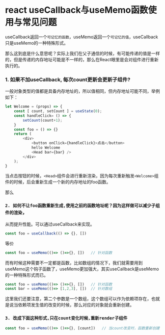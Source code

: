 # react useCallback与useMemo函数使用与常见问题

useCallback返回一个`可记忆的函数`，useMemo返回一个`可记忆的值`，useCallback只是useMemo的一种特殊形式。

那么这到底是什么意思呢？实际上我们在父子通信的时候，有可能传递的值是一样的，但是传递的内存地址可能是不一样的，那么在React眼里是会对组件进行重新执行的。

### 1. 如果不加useCallback, 每次count更新会更新子组件?

一般对象类型的值都是具备内存地址的，所以值相同，但内存地址可能不同，举例如下：

```js
let Welcome = (props) => {  
    const [ count, setCount ] = useState(0);
    const handleClick= () => {
        setCount(count+1);
    }
    const foo = () => {}
    return (
        <div>
            <button onClick={handleClick}>点击</button>
            hello Welcome
            <Head bar={bar} />
        </div>
    );
}
```

当点击按钮的时候，`<Head>`组件会进行重新渲染，因为每次重新触发`<Welcome>`组件的时候，后会重新生成一个新的内存地址的foo函数。


那么
### `2. 如何不让foo函数重新生成,使用之前的函数地址呢？因为这样做可以减少子组件的渲染`，
从而提升性能。可以通过useCallback来实现。

```js
const foo = useCallback(() => {}, [])
```
等价
```js
const foo = useMemo(()=> ()=>{}, [])   // 针对函数
```


而有时候这种需要不一定都是函数，比如数组的情况下，我们就需要用到useMemo这个钩子函数了，useMemo更加强大，其实useCallback是useMemo的一种特殊形式而已。

```js
const foo = useMemo(()=> ()=>{}, [])   // 针对函数
const bar = useMemo(()=> [1,2,3], [])  // 针对数组
```

这里我们还要注意，第二个参数是一个数组，这个数组可以作为依赖项存在，也就是说当依赖项发生值的改变的时候，那么对应的对象就会重新创建。

### `3. 改成下面这种形式,只在count变化时候,重新render子组件`
```js
const foo = useMemo(()=> ()=>{}, [count])   // 当count改变时，函数重新创建